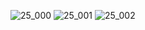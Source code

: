 ![25_000](https://user-images.githubusercontent.com/80503808/192080219-42708f9b-f208-4338-b9dc-560397dbb3ff.png)
![25_001](https://user-images.githubusercontent.com/80503808/192080220-6fb074d6-f7e5-4115-8386-32df3d4d6144.png)
![25_002](https://user-images.githubusercontent.com/80503808/192080221-adf6d436-349c-4a33-95bd-e53084ca726c.png)
